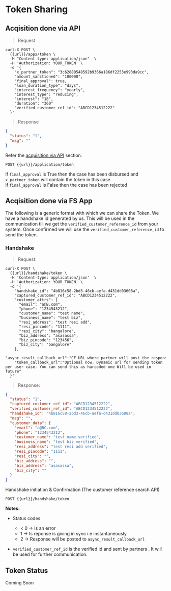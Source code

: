 # Token Sharing

## Acqisition done via API

> Request

```shell
curl-X POST \
  {{url}}/apps/token \
  -H "Content-type: application/json"  \
  -H 'Authorization: YOUR_TOKEN' \
  -d '{
    "x_partner_token": "3c62880548592b9366a186df2253e993da9cc",
    "amount_sanctioned": "100000",
    "final_approval": true,
    "loan_duration_type": "days",
    "interest_frequency": "yearly",
    "interest_type": "reducing",
    "interest": "18",
    "duration": "360"
    "verified_customer_ref_id": "ABCD1234512222"
  }'
```

> Response

```json
{
  "status": "1",
  "msg": ""
}
```

Refer the [acquisition via API](#acquisition) section.

`POST {{url}}/application/token`

<aside class="notice">
If <code>final_approval</code> is True then the case has been disbursed and <code>x_partner_token</code> will contain the token in this case
</aside>
<aside class="notice">
If <code>final_approval</code> is False then the case has been rejected
</aside>

## Acqisition done via FS App

The following is a generic format with which we can share the Token. We have a handshake id generated by us. This will be used in the communication till we get the <code>verified_customer_reference_id</code> from your system. Once confirmed we will use the
<code>verified_customer_reference_id</code> to send the token.

### Handshake

> Request:

```shell
curl-X POST \
  {{url}}/handshake/token \
  -H 'Content-type: application/json'  \
  -H 'Authorization: YOUR_TOKEN' \
  -d '{
    "handshake_id": "4b816c58-2bd3-46cb-aefa-d431dd03608a",
    "captured_customer_ref_id": "ABCD1234512222",
    "customer_attrs": {
      "email": "a@B.com",
      "phone": "1234543212",
      "customer_name": "test name",
      "business_name": "test biz",
      "resi_address": "test resi add",
      "resi_pincode": "1111",
      "resi_city": "bangalore",
      "biz_address": "asasassa",
      "biz_pincode": "123456",
      "biz_city": "bangalore"
    },
    "async_result_callback_url":"CF_URL_where_partner_will_post_the_response_incase_it_cant_give_response_in_sync",
    "token_callback_url":"Optional now. Dynamic url for sending token per user case. You can send this as harcoded one Will be used in future"
  }'
```

> Response:

```json
{
  "status": "1",
  "captured_customer_ref_id": "ABCD1234512222",
  "verified_customer_ref_id": "ABCD1234512222",
  "handshake_id": "4b816c58-2bd3-46cb-aefa-d431dd03608a",
  "msg": "",
  "customer_data": {
    "email": "a@BC.com",
    "phone": "1234543212",
    "customer_name": "test name verified",
    "business_name": "test biz verified",
    "resi_address": "test resi add verified",
    "resi_pincode": "1111",
    "resi_city": "",
    "biz_address": "",
    "biz_address": "asasassa",
    "biz_city": ""
  }
}
```

Handshake initiation & Confirmation (The customer reference search API)

`POST {{url}}/handshake/token`

**Notes:**

* Status codes

  * < 0 → Is an error
  * 1 → Is reponse is giving in sync i.e instantaneously
  * 2 → Response will be posted to `async_result_callback_url`

* `verified_customer_ref_id` is the verified id and sent by partners . It will be used for further communication.

## Token Status

Coming Soon
